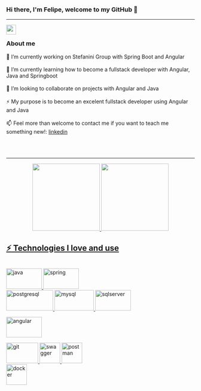### Hi there, I'm Felipe, welcome to my GitHub 👋

<hr />
  <a href="mailto:hdanielmm@gmail.com">
    <img align="left" width="26px" src="https://cdn.jsdelivr.net/npm/simple-icons@v3/icons/gmail.svg" />
  </a>
  
  <br/>
  
### About me
  
🔭 I’m currently working on Stefanini Group with Spring Boot and Angular <br/><br/>
🌱 I’m currently learning how to become a fullstack developer with Angular, Java and Springboot <br/><br/>
👯 I’m looking to collaborate on projects with Angular and Java <br/><br/>
⚡ My purpose is to become an excelent fullstack developer using Angular and Java <br/><br/>
📫 Feel more than welcome to contact me if you want to teach me something new!: [linkedin](https://www.linkedin.com/in/felipealopez/) <br/><br/>

<br/>
<hr/>

<div align="center">
  <a href="https://github.com/FelipeLopez360">
    <img height="180em" src="https://github-readme-stats.vercel.app/api?username=FelipeLopez360&show_icons=true&thme=gradient&include_all_commits=true&count_private=true"/>
    <img height="180em" src="https://github-readme-stats.vercel.app/api/top-langs/?username=FelipeLopez360&layout=compact&langs_count=7&theme=gradient"/>
</div>
  
## ⚡ Technologies I love and use
  
<div style="display: inline_block"><br/>
   
  <img aling="center" alt="java" height="55" width="95" src="https://www.vectorlogo.zone/logos/java/java-ar21.svg"> 

  <img aling="center" alt="spring" height="55" width="95" src="https://www.vectorlogo.zone/logos/springio/springio-ar21.svg"> 

   <br/>

  <img aling="center" alt="postgresql" height="55" width="125" src="https://www.vectorlogo.zone/logos/postgresql/postgresql-ar21.svg">
  
  <img aling="center" alt="mysql" height="55" width="105" src="https://www.vectorlogo.zone/logos/mysql/mysql-horizontal.svg">

  <img aling="center" alt="sqlserver" height="55" width="95" src="https://cdn.worldvectorlogo.com/logos/microsoft-sql-server-1.svg">  
  
  <br/>

  <img aling="center" alt="angular" height="55" width="95" src="https://www.vectorlogo.zone/logos/angular/angular-ar21.svg">  <br/>

  <img aling="center" alt="git" height="55" width="85" src="https://www.vectorlogo.zone/logos/git-scm/git-scm-ar21.svg"> 

  <img aling="center" alt="swagger" height="55" width="55" src="https://vectorwiki.com/images/v21Kn__swaggerhub.svg"> 

  <img aling="center" alt="postman" height="55" width="55" src="https://www.vectorlogo.zone/logos/getpostman/getpostman-icon.svg"> 

  <br/>

  <img aling="center" alt="docker" height="55" width="55" src="https://www.vectorlogo.zone/logos/docker/docker-official.svg"> 

   

 

  


    
 
  
